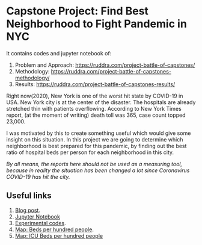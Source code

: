 # Capstone Project: Find Best Neighborhood to Fight Pandemic in NYC

It contains codes and jupyter notebook of:
1. Problem and Approach: https://ruddra.com/project-battle-of-capstones/
3. Methodology: https://ruddra.com/project-battle-of-capstones-methodology/
4. Results: https://ruddra.com/project-battle-of-capstones-results/


Right now(2020), New York is one of the worst hit state by COVID-19 in USA. New York city is at the center of the disaster. The hospitals are already stretched thin with patients overflowing. According to New York Times report, (at the moment of writing) death toll was 365, case count topped 23,000.

I was motivated by this to create something useful which would give some insight on this situation. In this project we are going to determine which neighborhood is best prepared for this pandemic, by finding out the best ratio of hospital beds per person for each neighborhood in this city.

*By all means, the reports here should not be used as a measuring tool, because in reality the situation has been changed a lot since Coronavirus COVID-19 has hit the city.*

## Useful links

1. [Blog post](https://ruddra.com/project-battle-of-capstones/).
2. [Jupyter Notebook](https://github.com/ruddra/project-capstone-ny-hospitals/blob/master/capstone.ipynb)
3. [Experimental codes](https://github.com/ruddra/project-capstone-ny-hospitals/blob/master/capstone.py).
4. [Map: Beds per hundred people](https://github.com/ruddra/project-capstone-ny-hospitals/blob/master/bed_per_hundred.html).
5. [Map: ICU Beds per hundred people](https://github.com/ruddra/project-capstone-ny-hospitals/blob/master/icu_bed_per_hundred.html)
